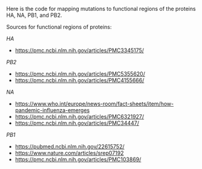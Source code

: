 Here is the code for mapping mutations to functional regions of the proteins HA, NA, PB1, and PB2. 

Sources for functional regions of proteins:

*HA*
- https://pmc.ncbi.nlm.nih.gov/articles/PMC3345175/

*PB2* 
- https://pmc.ncbi.nlm.nih.gov/articles/PMC5355620/
- https://pmc.ncbi.nlm.nih.gov/articles/PMC4155666/

*NA*
- https://www.who.int/europe/news-room/fact-sheets/item/how-pandemic-influenza-emerges
- https://pmc.ncbi.nlm.nih.gov/articles/PMC6321927/
- https://pmc.ncbi.nlm.nih.gov/articles/PMC34447/

*PB1*
- https://pubmed.ncbi.nlm.nih.gov/22615752/
- https://www.nature.com/articles/srep07192
- https://pmc.ncbi.nlm.nih.gov/articles/PMC103869/
